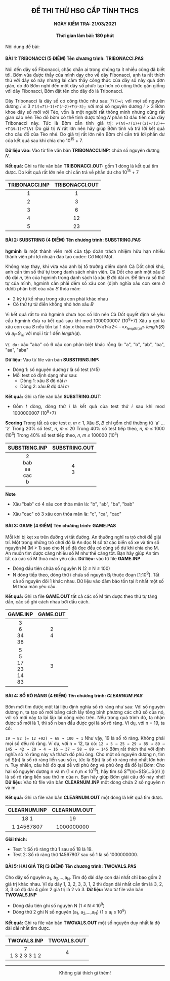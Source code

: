 ## <center> ĐỀ THI THỬ HSG CẤP TỈNH THCS </center>

#### <center>NGÀY KIỂM TRA: 21/03/2021</center>

#### <center>Thời gian làm bài: 180 phút</center>

Nội dung đề bài:

#### BÀI 1: TRIBONACCI (5 ĐIỂM) Tên chương trình: TRIBONACCI.PAS

<div style="text-align: justify">
Nói đến dãy số Fibonacci, chắc chắn ai trong chúng ta ít nhiều cũng đã biết tới. Bờm vừa được thầy của mình dạy cho về dãy Fibonacci, anh ta rất thích thú với dãy số này nhưng lại cảm thấy công thức của dãy số này quá đơn giản, do đó Bờm nghĩ đến một dãy số phức tạp hơn có công thức gần giống với dãy Fibonacci, Bờm đặt tên cho dãy đó là Tribonacci.

Dãy Tribonacci là dãy số có công thức như sau:
`𝑇(𝑖)=𝑖;` với mọi số nguyên dương 𝑖 ≤ 3
`𝑇(𝑖)=𝑇(𝑖−1)+𝑇(𝑖−2)+𝑇(𝑖−3);` với mọi số nguyên dương 𝑖 > 3
Bờm khoe dãy số mới với Tèo, vốn là một người rất thông minh nhưng cũng rất gian xảo nên Tèo đố bờm có thể tính được tổng 𝑁 phần tử đầu tiên của dãy Tribonacci này. Tức là Bờm cần tính giá trị:
`𝐹(𝑁)=𝑇(1)+𝑇(2)+𝑇(3)+⋯+𝑇(𝑁−1)+𝑇(𝑁)`
Do giá trị 𝑁 rất lớn nên hãy giúp Bờm tính và trả lời kết quả cho câu đố của Tèo nhé. Do giá trị rất lớn nên Bờm chỉ cần trả lời phần dư của kết quả sau khi chia cho 10<sup>15</sup></sup> + 7.

</div>

**Dữ liệu vào:** Vào từ file văn bản **TRIBONACCI.INP:** chứa số nguyên dương 𝑁.

**Kết quả:** Ghi ra file văn bản **TRIBONACCI.OUT:** gồm 1 dòng là kết quả tìm được. Do kết quả rất lớn nên chỉ cần trả về phần dư cho 10<sup>15</sup> + 7
  
<div >

|              TRIBONACCI.INP              |         TRIBONACCI.OUT          |
| :-----------------------------: | :---------------------: |
| 1| 1 |
|2|3|
|3|6|
|4|12|
|5|23|
</div>

#### BÀI 2: SUBSTRING (4 ĐIỂM) Tên chương trình: SUBSTRING.PAS

<div style="text-align: justify">
<strong>hgminh</strong> là một thành viên mới của tập đoàn trách nhiệm hữu hạn nhiều thành viên phi lợi nhuận đào tạo coder: Cờ Một Một.

Không may thay, khi vừa vào anh bị tổ trưởng điểm danh Cà Dốt chơi khó, anh cần tìm số thứ tự trong danh sách nhân viên. Cà Dốt cho anh một xâu 𝑆 độ dài 𝑛, tên của hgminh trong danh sách là xâu 𝐵 độ dài 𝑚. Để tìm ra số thứ tự của mình, hgminh cần phải đếm số xâu con (định nghĩa xâu con xem ở dưới) phân biệt của xâu 𝑆 thỏa mãn:

- 2 ký tự kề nhau trong xâu con phải khác nhau
- Có thứ tự từ điển không nhỏ hơn xâu 𝐵

Vì kết quả rất to mà hgminh chưa học số lớn nên Cà Dốt quyết định sẽ yêu cầu hgminh đưa ra kết quả sau khi mod 1000000007 (10<sup>9</sup>+7)
Xâu 𝑎 gọi là xâu con của 𝑆 nếu tồn tại 1 dãy 𝑥 thỏa mãn 0<𝑥1<𝑥2<⋯<𝑥<sub>𝑙𝑒𝑛𝑔𝑡ℎ(𝑎)</sub>≤ 𝑙𝑒𝑛𝑔𝑡ℎ(𝑆) và 𝑎<sub>i</sub>=𝑆<sub>𝑋𝑖</sub> với mọi 𝑖 từ 1 đến 𝑙𝑒𝑛𝑔𝑡ℎ(𝑎).

`Ví dụ:` xâu "aba" có 6 xâu con phân biệt khác rỗng là: "a", "b", "ab", "ba", "aa", "aba"

**Dữ liệu:** Vào từ file văn bản **SUBSTRING.INP:**

- Dòng 1: số nguyên dương 𝑡 là số test (𝑡≤5)
- Mỗi test có định dạng như sau:
  - Dòng 1: xâu 𝑆 độ dài 𝑛
  - Dòng 2: xâu 𝐵 độ dài 𝑚

**Kết quả:** Ghi ra file văn bản **SUBSTRING.OUT:**

- Gồm 𝑡 dòng, dòng thứ 𝑖 là kết quả của test thứ 𝑖 sau khi mod 1000000007 (10<sup>9</sup>+7)

**Scoring**
Trong tất cả các test 𝑛, 𝑚 ≥ 1,
Xâu 𝑆, 𝐵 chỉ gồm chữ thường từ 'a' ... 'z'
Trong 20% số test, 𝑛, 𝑚 ≤ 20
Trong 40% số test tiếp theo, 𝑛, 𝑚 ≤ 1000 (10<sup>3</sup>)
Trong 40% số test tiếp theo, 𝑛, 𝑚 ≤ 100000 (10<sup>5</sup>)

</div>
<div>

|           SUBSTRING.INP            | SUBSTRING.OUT |
| :------------------------: | :----: |
| 2<br>bab<br>aa<br>cac<br>b | 4<br>3 |

</div>

**Note**

- Xâu "bab" có 4 xâu con thỏa mãn là: "b", "ab", "ba", "bab"

- Xâu "cac" có 3 xâu con thỏa mãn là: "c", "ca", "cac"

#### BÀI 3: GAME (4 ĐIỂM) Tên chương trình: GAME.PAS
Mỗi khi bị kẹt xe trên đường vì tắt đường. An thường nghĩ ra trò chơi để giải trí. Một trong những trò chơi đó là An đọc N số từ các biển số xe và tìm số nguyên M (M > 1) sao cho N số đã đọc đều có cùng số dư khi chia cho M. An muốn tìm được càng nhiều số M như thế càng tốt. Bạn hãy giúp An tìm tất cả các số M thoả mãn yêu cầu.
**Dữ liệu:** vào từ file **GAME.INP**

- Dòng đầu tiên chứa số nguyên N (2 ≤ N ≤ 100)
- N dòng tiếp theo, dòng thứ i chứa số nguyên B<sub>i</sub> thuộc đoạn [1;10<sup>9</sup>]. Tất cả số nguyên đôi 1 khác nhau. Dữ liệu vào đảm bảo tồn tại ít nhất một số M thoả mãn yêu cầu.

**Kết quả:** Ghi ra file **GAME.OUT** tất cả các số M tìm được theo thứ tự tăng dần, các số ghi cách nhau bởi dấu cách.

<div >

| GAME.INP | GAME.OUT |
| :----: | :----: |
| 3<br>6<br>34<br>38| 2<br>4 |
| 5<br>5<br>17<br>23<br>14<br>83 | 3 |

</div>

#### BÀI 4: SỐ RÕ RÀNG (4 ĐIỂM)   Tên chương trình: ***CLEARNUM.PAS***

<div style="text-align: justify">
Bờm mới tìm được một tài liệu định nghĩa số rõ ràng như sau: Với số nguyên dương n, ta tạo số mới bằng cách lấy tổng bình phương các chữ số của nó, với số mới này ta lại lặp lại công việc trên. Nếu trong quá trình đó, ta nhận được số mới là 1, thì số n ban đầu được gọi là số rõ ràng. Ví dụ, với n = 19, ta có:

`19 → 82 (= 12 +92) → 68 → 100 → 1` 
Như vậy, 19 là số rõ ràng.
Không phải mọi số đều rõ ràng. 
Ví dụ, với n = 12, ta có:
`12 → 5 → 25 → 29 → 85 → 89 → 145 → 42 → 20 → 4 → 16 → 37 → 58 → 89 → 145`
Bờm rất thích thú với định nghĩa số rõ ràng này và thách đố phú ông: Cho một số nguyên dương n, tìm số S(n) là số rõ ràng liền sau số n, tức là S(n) là số rõ ràng nhỏ nhất lớn hơn n. 
Tuy nhiên, câu hỏi đó quá dễ với phú ông và phú ông đã đố lại Bờm: Cho hai số nguyên dương n và m (1 ≤ n,m ≤ 10<sup>15</sup>), hãy tìm số S<sup>m</sup>(n)=S(S(…S(n) )) là số rõ ràng liền sau thứ m của n.
    Bạn hãy giúp Bờm giải câu đố này nhé!
**Dữ liệu:** Vào từ file văn bản **CLEARNUM.INP** một dòng chứa 2 số nguyên n và m.

**Kết quả:** Ghi ra file văn bản **CLEARNUM.OUT** một dòng là kết quả tìm được.


</div>
<div >

| CLEARNUM.INP       | CLEARNUM.OUT      |
| :----:             |    :----:   | 
| 18 1        |     19      | 
| 1 14567807  | 1000000000  | 

</div>

**Giải thích:**
- Test 1: Số rõ ràng thứ 1 sau số 18 là 19.
- Test 2: Số rõ ràng thứ 14567807 sau số 1 là số 1000000000.

#### BÀI 5: HAI GIÁ TRỊ (3 ĐIỂM) Tên chương trình: TWOVALS.PAS
Cho dãy số nguyên a<sub>1</sub>, a<sub>2</sub>,...,a<sub>N</sub>. Tìm độ dài dãy con dài nhất chỉ bao gồm 2 giá trị khác nhau. Ví dụ dãy 1, 3, 2, 3, 3, 1, 2 thì đoạn dài nhất cần tìm là 3, 2, 3, 3 có độ dài 4 gồm 2 giá trị là 2 và 3.
**Dữ liệu:** Vào từ file văn bản **TWOVALS.INP**
- Dòng đầu tiên ghi số nguyên N (1 ≤ N ≤ 10<sup>9</sup>)
- Dòng thứ 2 ghi N số nguyên (a<sub>1</sub>, a<sub>2</sub>,...,a<sub>N</sub>) (1 ≤ a<sub>i</sub> ≤ 10<sup>9</sup>)

**Kết quả:** Ghi ra file văn bản **TWOVALS.OUT** một số nguyên duy nhất là độ dài dài nhất tìm được.
<div style="margin-left: 0%">

| TWOVALS.INP | TWOVALS.OUT |
| :----: | :----: |
| 7<br>1 3 2 3 3 1 2| 4 |
</div>

---
<center>Không giải thích gì thêm!</center>
